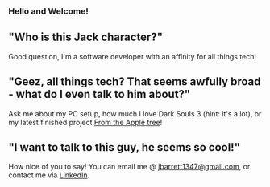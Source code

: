 ### Hello and Welcome!

## "Who is this Jack character?" <br />
Good question, I'm a software developer with an affinity for all things tech! 

## "Geez, all things tech? That seems awfully broad - what do I even talk to him about?" <br />
Ask me about my PC setup, how much I love Dark Souls 3 (hint: it's a lot), or my latest finished project [From the Apple tree](https://github.com/Thirteenhelens/From_the_Apple_Tree)!

## "I want to talk to this guy, he seems so cool!" <br />
How nice of you to say! You can email me @ jbarrett1347@gmail.com, or contact me via [LinkedIn](https://www.linkedin.com/in/jack-barrett-0b7bba1b0/).

<!--
Oh no! Youve discovered my secret!
 |  👀  |
  \     /
___|   |____
/      ✊🏻_/
\_✊🏻
Please don't tell anyone!
-->
